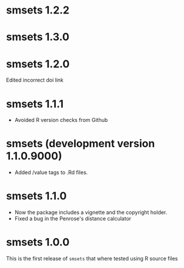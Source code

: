 # smsets 1.2.2

# smsets 1.3.0

# smsets 1.2.0
Edited incorrect doi link

# smsets 1.1.1
* Avoided R version checks from Github 

# smsets (development version 1.1.0.9000)
* Added /value tags to .Rd files.

# smsets 1.1.0

* Now the package includes a vignette and the copyright holder.
* Fixed a bug in the Penrose's distance calculator

# smsets 1.0.0

This is the first release of `smsets` that where tested using R source files

